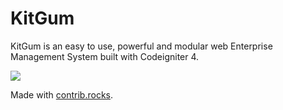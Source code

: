 # KitGum
KitGum is an easy to use, powerful and modular web Enterprise Management System built with Codeigniter 4.

<a href="https://github.com/KitGum/KitGum/graphs/contributors">
  <img src="https://contrib.rocks/image?repo=KitGum/KitGum" />
</a>

Made with [contrib.rocks](https://contrib.rocks).
